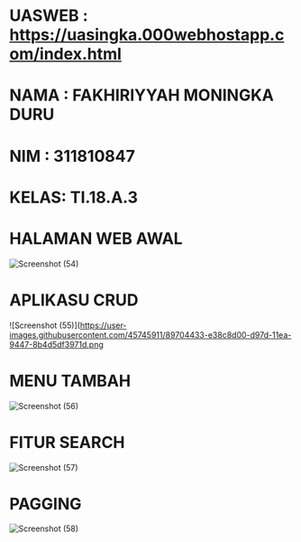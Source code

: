 # UASWEB : https://uasingka.000webhostapp.com/index.html
# NAMA : FAKHIRIYYAH MONINGKA DURU
# NIM  : 311810847
# KELAS: TI.18.A.3



# HALAMAN WEB AWAL
![Screenshot (54)](https://user-images.githubusercontent.com/45745911/89704426-dec7d900-d97d-11ea-9820-ea8b23e7757a.png)

# APLIKASU CRUD
![Screenshot (55)](https://user-images.githubusercontent.com/45745911/89704433-e38c8d00-d97d-11ea-9447-8b4d5df3971d.png

# MENU TAMBAH
![Screenshot (56)](https://user-images.githubusercontent.com/45745911/89704437-e7201400-d97d-11ea-8884-8e3d860130ad.png)

# FITUR SEARCH
![Screenshot (57)](https://user-images.githubusercontent.com/45745911/89704438-ebe4c800-d97d-11ea-889b-ddbcd167f929.png)

# PAGGING
![Screenshot (58)](https://user-images.githubusercontent.com/45745911/89704441-ef784f00-d97d-11ea-9afd-2aa50b5852e6.png)
